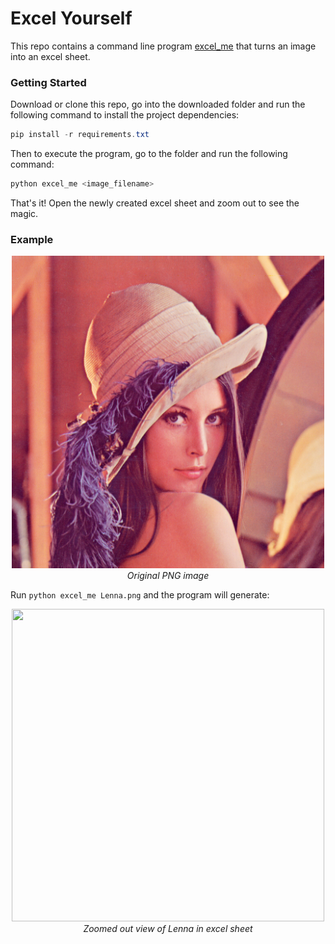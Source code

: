 Excel Yourself
==============

This repo contains a command line program [excel_me](./excel_me) that turns an image into an excel sheet.

### Getting Started

Download or clone this repo, go into the downloaded folder and run the following command to install the project dependencies:

```PowerShell
pip install -r requirements.txt
```

Then to execute the program, go to the folder and run the following command:

```PowerShell
python excel_me <image_filename>
```

That's it! Open the newly created excel sheet and zoom out to see the magic.

### Example

<p align='center'>
  <img src='Lenna.png' height='500' width='500'></br>
  <i align='center'>Original PNG image</i>
</p>

Run `python excel_me Lenna.png` and the program will generate:

<p align='center'>
  <img src='https://i.imgur.com/ebDk21T.png' height='500' width='500'></br>
  <i align='center'>Zoomed out view of Lenna in excel sheet</i>
</p>

